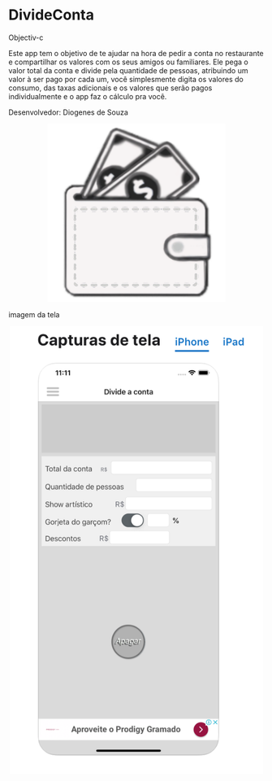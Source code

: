 # DivideConta
Objectiv-c 


Este app tem o objetivo de te ajudar na hora de pedir a conta no restaurante e compartilhar os valores com os seus amigos ou familiares. Ele pega o valor total da conta e divide pela quantidade de pessoas, atribuindo um valor à ser pago por cada um, você simplesmente digita os valores do consumo, das taxas adicionais e os valores que serão pagos individualmente e o app faz o cálculo pra você.

Desenvolvedor: Diogenes de Souza


<p align="center">
  <img src="https://github.com/diogenesNegreiros/DivideConta/blob/master/Logo%20branco%20400.png" width="350" title="hover text">

</p>

imagem da tela

<p align="center">
  <img src="https://github.com/diogenesNegreiros/DivideConta/blob/master/tela_divide.png" width="500" title="hover text">

</p>

